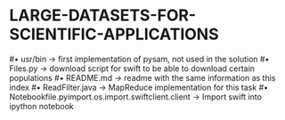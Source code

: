# LARGE-DATASETS-FOR-SCIENTIFIC-APPLICATIONS
#•	usr/bin -> first implementation of pysam, not used in the solution
#•	Files.py -> download script for swift to be able to download certain populations
#•	README.md -> readme with the same information as this index
#•	ReadFilter.java -> MapReduce implementation for this task
#•	Notebookfile.pyimport.os.import.swiftclient.client -> Import swift into ipython notebook

